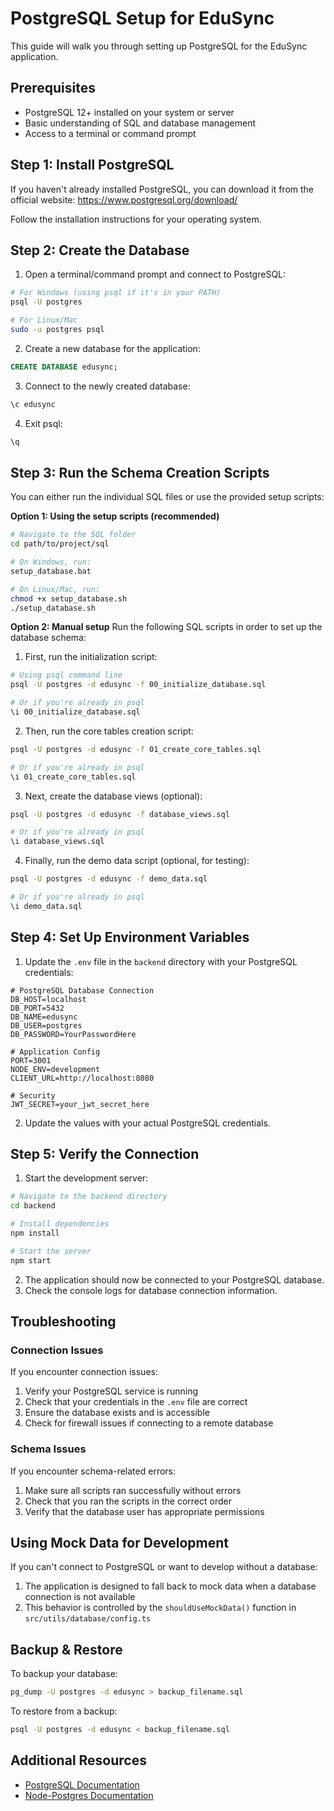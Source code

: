 # PostgreSQL Setup for EduSync

This guide will walk you through setting up PostgreSQL for the EduSync application.

## Prerequisites

- PostgreSQL 12+ installed on your system or server
- Basic understanding of SQL and database management
- Access to a terminal or command prompt

## Step 1: Install PostgreSQL

If you haven't already installed PostgreSQL, you can download it from the official website:
https://www.postgresql.org/download/

Follow the installation instructions for your operating system.

## Step 2: Create the Database

1. Open a terminal/command prompt and connect to PostgreSQL:

```bash
# For Windows (using psql if it's in your PATH)
psql -U postgres

# For Linux/Mac
sudo -u postgres psql
```

2. Create a new database for the application:

```sql
CREATE DATABASE edusync;
```

3. Connect to the newly created database:

```sql
\c edusync
```

4. Exit psql:

```sql
\q
```

## Step 3: Run the Schema Creation Scripts

You can either run the individual SQL files or use the provided setup scripts:

**Option 1: Using the setup scripts (recommended)**
```bash
# Navigate to the SQL folder
cd path/to/project/sql

# On Windows, run:
setup_database.bat

# On Linux/Mac, run:
chmod +x setup_database.sh
./setup_database.sh
```

**Option 2: Manual setup**
Run the following SQL scripts in order to set up the database schema:

1. First, run the initialization script:

```bash 
# Using psql command line
psql -U postgres -d edusync -f 00_initialize_database.sql

# Or if you're already in psql
\i 00_initialize_database.sql
```

2. Then, run the core tables creation script:

```bash
psql -U postgres -d edusync -f 01_create_core_tables.sql

# Or if you're already in psql
\i 01_create_core_tables.sql
```

3. Next, create the database views (optional):

```bash
psql -U postgres -d edusync -f database_views.sql

# Or if you're already in psql
\i database_views.sql
```

4. Finally, run the demo data script (optional, for testing):

```bash
psql -U postgres -d edusync -f demo_data.sql

# Or if you're already in psql
\i demo_data.sql
```

## Step 4: Set Up Environment Variables

1. Update the `.env` file in the `backend` directory with your PostgreSQL credentials:

```
# PostgreSQL Database Connection
DB_HOST=localhost
DB_PORT=5432
DB_NAME=edusync
DB_USER=postgres
DB_PASSWORD=YourPasswordHere

# Application Config
PORT=3001
NODE_ENV=development
CLIENT_URL=http://localhost:8080

# Security
JWT_SECRET=your_jwt_secret_here
```

2. Update the values with your actual PostgreSQL credentials.

## Step 5: Verify the Connection

1. Start the development server:

```bash
# Navigate to the backend directory
cd backend

# Install dependencies
npm install

# Start the server
npm start
```

2. The application should now be connected to your PostgreSQL database.
3. Check the console logs for database connection information.

## Troubleshooting

### Connection Issues

If you encounter connection issues:

1. Verify your PostgreSQL service is running
2. Check that your credentials in the `.env` file are correct
3. Ensure the database exists and is accessible
4. Check for firewall issues if connecting to a remote database

### Schema Issues

If you encounter schema-related errors:

1. Make sure all scripts ran successfully without errors
2. Check that you ran the scripts in the correct order
3. Verify that the database user has appropriate permissions

## Using Mock Data for Development

If you can't connect to PostgreSQL or want to develop without a database:

1. The application is designed to fall back to mock data when a database connection is not available
2. This behavior is controlled by the `shouldUseMockData()` function in `src/utils/database/config.ts`

## Backup & Restore

To backup your database:

```bash
pg_dump -U postgres -d edusync > backup_filename.sql
```

To restore from a backup:

```bash
psql -U postgres -d edusync < backup_filename.sql
```

## Additional Resources

- [PostgreSQL Documentation](https://www.postgresql.org/docs/)
- [Node-Postgres Documentation](https://node-postgres.com/)